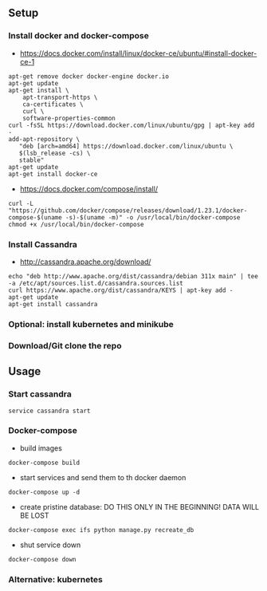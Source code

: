 ## Setup

### Install docker and docker-compose

* https://docs.docker.com/install/linux/docker-ce/ubuntu/#install-docker-ce-1
```
apt-get remove docker docker-engine docker.io
apt-get update
apt-get install \
    apt-transport-https \
    ca-certificates \
    curl \
    software-properties-common
curl -fsSL https://download.docker.com/linux/ubuntu/gpg | apt-key add -
add-apt-repository \
   "deb [arch=amd64] https://download.docker.com/linux/ubuntu \
   $(lsb_release -cs) \
   stable"
apt-get update
apt-get install docker-ce
```
* https://docs.docker.com/compose/install/
```
curl -L "https://github.com/docker/compose/releases/download/1.23.1/docker-compose-$(uname -s)-$(uname -m)" -o /usr/local/bin/docker-compose
chmod +x /usr/local/bin/docker-compose
```

### Install Cassandra

* http://cassandra.apache.org/download/
```
echo "deb http://www.apache.org/dist/cassandra/debian 311x main" | tee -a /etc/apt/sources.list.d/cassandra.sources.list
curl https://www.apache.org/dist/cassandra/KEYS | apt-key add -
apt-get update
apt-get install cassandra
```
### Optional: install kubernetes and minikube



### Download/Git clone the repo




## Usage

### Start cassandra

`service cassandra start`

### Docker-compose

* build images
```
docker-compose build
```

* start services and send them to th docker daemon
```
docker-compose up -d
```

* create pristine database: DO THIS ONLY IN THE BEGINNING! DATA WILL BE LOST
```
docker-compose exec ifs python manage.py recreate_db
```

* shut service down
```
docker-compose down
```

### Alternative: kubernetes

